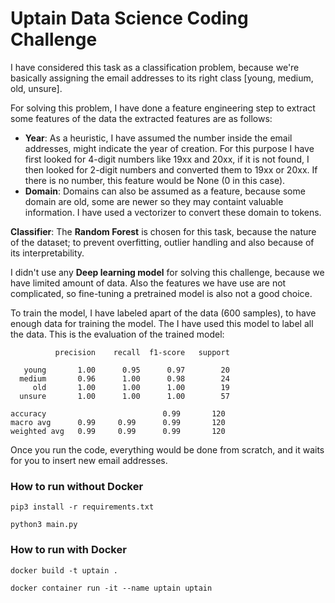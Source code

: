 # Uptain Data Science Coding Challenge
 I have considered this task as a classification problem, because we're basically assigning
the email addresses to its right class [young, medium, old, unsure].

For solving this problem, I have done a feature engineering step to extract some features of the data
the extracted features are as follows:
- **Year**: As a heuristic, I have assumed the number inside the email addresses, might indicate the year 
  of creation. For this purpose I have first looked for 4-digit numbers like 19xx and 20xx, if it is not
  found, I then looked for 2-digit numbers and converted them to 19xx or 20xx. If there is no number, this feature
  would be None (0 in this case).
- **Domain**: Domains can also be assumed as a feature, because some domain are old, some are newer
  so they may containt valuable information. I have used a vectorizer to convert these domain to tokens.

**Classifier**: The **Random Forest** is chosen for this task, because the nature of the dataset; to prevent
overfitting, outlier handling and also because of its interpretability.

I didn't use any **Deep learning model** for solving this challenge, because we have limited amount of data.
Also the features we have use are not complicated, so fine-tuning a pretrained model is also not a good choice.

To train the model, I have labeled apart of the data  (600 samples), to have enough data for training the model.
The I have used this model to label all the data. This is the evaluation of the trained model:

              precision    recall  f1-score   support

       young       1.00      0.95      0.97        20
      medium       0.96      1.00      0.98        24
         old       1.00      1.00      1.00        19
      unsure       1.00      1.00      1.00        57

    accuracy                          0.99       120
    macro avg      0.99     0.99      0.99       120
    weighted avg   0.99     0.99      0.99       120

Once you run the code, everything would be done from scratch, and it waits for you to insert 
new email addresses.


### How to run without Docker
`pip3 install -r requirements.txt`

`python3 main.py`

### How to run with Docker
`docker build -t uptain .`

`docker container run -it --name uptain uptain`